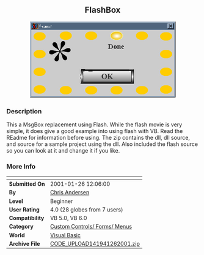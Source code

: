 ﻿<div align="center">

## FlashBox

<img src="PIC2001126121410754.jpg">
</div>

### Description

This a MsgBox replacement using Flash. While the flash movie is very simple, it does give a good example into using flash with VB. Read the REadme for information before using. The zip contains the dll, dll source, and source for a sample project using the dll. Also included the flash source so you can look at it and change it if you like.
 
### More Info
 


<span>             |<span>
---                |---
**Submitted On**   |2001-01-26 12:06:00
**By**             |[Chris Andersen](https://github.com/Planet-Source-Code/PSCIndex/blob/master/ByAuthor/chris-andersen.md)
**Level**          |Beginner
**User Rating**    |4.0 (28 globes from 7 users)
**Compatibility**  |VB 5\.0, VB 6\.0
**Category**       |[Custom Controls/ Forms/  Menus](https://github.com/Planet-Source-Code/PSCIndex/blob/master/ByCategory/custom-controls-forms-menus__1-4.md)
**World**          |[Visual Basic](https://github.com/Planet-Source-Code/PSCIndex/blob/master/ByWorld/visual-basic.md)
**Archive File**   |[CODE\_UPLOAD141941262001\.zip](https://github.com/Planet-Source-Code/chris-andersen-flashbox__1-14739/archive/master.zip)








